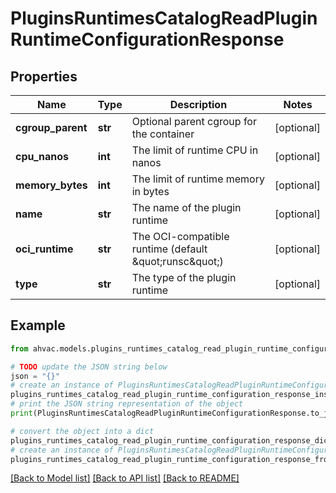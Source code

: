 # PluginsRuntimesCatalogReadPluginRuntimeConfigurationResponse


## Properties

Name | Type | Description | Notes
------------ | ------------- | ------------- | -------------
**cgroup_parent** | **str** | Optional parent cgroup for the container | [optional] 
**cpu_nanos** | **int** | The limit of runtime CPU in nanos | [optional] 
**memory_bytes** | **int** | The limit of runtime memory in bytes | [optional] 
**name** | **str** | The name of the plugin runtime | [optional] 
**oci_runtime** | **str** | The OCI-compatible runtime (default \&quot;runsc\&quot;) | [optional] 
**type** | **str** | The type of the plugin runtime | [optional] 

## Example

```python
from ahvac.models.plugins_runtimes_catalog_read_plugin_runtime_configuration_response import PluginsRuntimesCatalogReadPluginRuntimeConfigurationResponse

# TODO update the JSON string below
json = "{}"
# create an instance of PluginsRuntimesCatalogReadPluginRuntimeConfigurationResponse from a JSON string
plugins_runtimes_catalog_read_plugin_runtime_configuration_response_instance = PluginsRuntimesCatalogReadPluginRuntimeConfigurationResponse.from_json(json)
# print the JSON string representation of the object
print(PluginsRuntimesCatalogReadPluginRuntimeConfigurationResponse.to_json())

# convert the object into a dict
plugins_runtimes_catalog_read_plugin_runtime_configuration_response_dict = plugins_runtimes_catalog_read_plugin_runtime_configuration_response_instance.to_dict()
# create an instance of PluginsRuntimesCatalogReadPluginRuntimeConfigurationResponse from a dict
plugins_runtimes_catalog_read_plugin_runtime_configuration_response_from_dict = PluginsRuntimesCatalogReadPluginRuntimeConfigurationResponse.from_dict(plugins_runtimes_catalog_read_plugin_runtime_configuration_response_dict)
```
[[Back to Model list]](../README.md#documentation-for-models) [[Back to API list]](../README.md#documentation-for-api-endpoints) [[Back to README]](../README.md)


